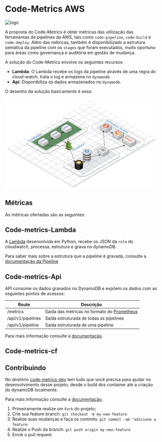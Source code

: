 # Code-Metrics AWS

![logo](img/logo-code-metrics.png)

A proposta do Code-Metrics é obter métricas das utilização das ferramentas de pipelines da AWS, tais como `code-pipeline`, `code-build` e `code-deploy`. Além das métricas, também é disponibilizado a estrutura semática da pipeline com os `stages` que foram executados, muito oportuno para áreas como governança e auditória em gestão de mudança.

A solução do Code-Metrics envolve os seguintes recursos:

- **Lambda**: O Lambda recebe os logs da pipeline através de uma regra do cloud-watch, trata o log e armazena no `dynamodb`.
- **Api**: Disponibiliza os dados armazenados no `dynamodb`.


O desenho da solução basicamente é essa:

![code-metrics](img/code-metrics.png)

## Métricas

As métricas ofertadas são as seguintes:


## Code-metrics-Lambda

A [Lambda](code-metrics-lambda/code-metrics-lambda.py) desenvolvida em Python, recebe os JSON da `role` do cloudwatch, processa, estrutura e grava no dynamoDB.

Para saber mais sobre a estrutura que a pipeline é gravada, consulte a [documentação da Pipeline](doc/Lambda.md)

## Code-metrics-Api

API consome os dados gravados no DynamoDB e expõem os dados com as seguintes pontos de acessos:

| Route | Descrição |
|-------|-----------|
|/metrics|Saída das métricas no formato do [Prometheus](https://prometheus.io/)|
|/api/v1/pipelines|Saída estruturada de todas as pipelines|
|/api/v1/pipeline|Saída estruturada de uma pipeline|

Para mais informação consulte a [documentação](docs/API.md).

## Code-metrics-cf

## Contribuindo

No diretório [code-metrics-dev](code-metrics-dev) tem tudo que você precisa para ajudar no desenvolvimento desse projeto, desde o build dos container até a criação do dynamoDB localmente.

Para mais informação consulte a [documentação](docs/desenvolvimento.md).

1. Primeiramente realize um `Fork` do projeto;
2. Crie sua feature branch: `git checkout -b my-new-feature`
3. Realize suas mudanças e faça os commits: `git commit -am "adicione a feature`
4. Realize o Push da branch:  `git push origin my-new-feature`
5. Envie o pull request
